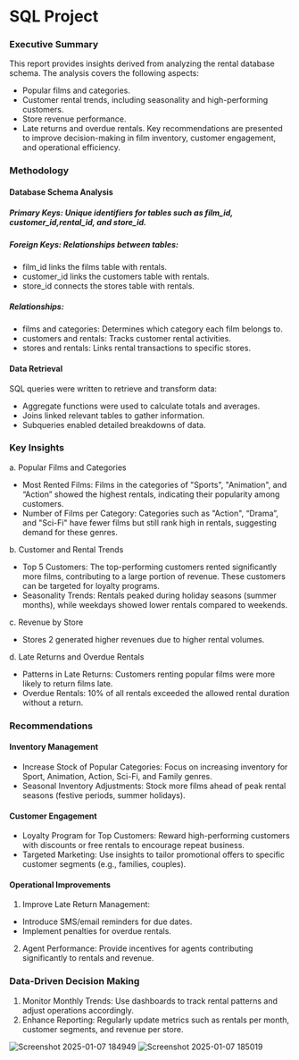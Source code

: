 # SQL Project

### Executive Summary
This report provides insights derived from analyzing the rental database schema. The analysis
covers the following aspects:
- Popular films and categories.
- Customer rental trends, including seasonality and high-performing customers.
- Store revenue performance.
- Late returns and overdue rentals.
Key recommendations are presented to improve decision-making in film inventory, customer engagement, and operational efficiency.

### Methodology
#### Database Schema Analysis
##### Primary Keys: Unique identifiers for tables such as film_id, customer_id,rental_id, and store_id.
##### Foreign Keys: Relationships between tables:
- film_id links the films table with rentals.
- customer_id links the customers table with rentals.
- store_id connects the stores table with rentals.
##### Relationships:
- films and categories: Determines which category each film belongs to.
- customers and rentals: Tracks customer rental activities.
- stores and rentals: Links rental transactions to specific stores.
#### Data Retrieval
SQL queries were written to retrieve and transform data:
- Aggregate functions were used to calculate totals and averages.
- Joins linked relevant tables to gather information.
- Subqueries enabled detailed breakdowns of data.

### Key Insights
a. Popular Films and Categories
- Most Rented Films: Films in the categories of "Sports", "Animation", and “Action” showed the highest rentals, indicating their popularity among customers.
- Number of Films per Category: Categories such as "Action", “Drama”, and "Sci-Fi" have fewer films but still rank high in rentals, suggesting demand for these genres.

b. Customer and Rental Trends
- Top 5 Customers: The top-performing customers rented significantly more films, contributing to a large portion of revenue. These customers can be targeted for loyalty programs.
- Seasonality Trends: Rentals peaked during holiday seasons (summer months), while weekdays showed lower rentals compared to weekends.

c. Revenue by Store
- Stores 2 generated higher revenues due to higher rental volumes.

d. Late Returns and Overdue Rentals
- Patterns in Late Returns: Customers renting popular films were more likely to return films late.
- Overdue Rentals: 10% of all rentals exceeded the allowed rental duration without a return.

### Recommendations
#### Inventory Management
- Increase Stock of Popular Categories: Focus on increasing inventory for Sport, Animation, Action, Sci-Fi, and Family genres.
- Seasonal Inventory Adjustments: Stock more films ahead of peak rental seasons (festive periods, summer holidays).
#### Customer Engagement
- Loyalty Program for Top Customers: Reward high-performing customers with discounts or free rentals to encourage repeat business.
- Targeted Marketing: Use insights to tailor promotional offers to specific customer segments (e.g., families, couples).
#### Operational Improvements
1. Improve Late Return Management:
- Introduce SMS/email reminders for due dates.
- Implement penalties for overdue rentals.
2. Agent Performance: Provide incentives for agents contributing significantly to rentals and revenue.

### Data-Driven Decision Making
1. Monitor Monthly Trends: Use dashboards to track rental patterns and adjust operations accordingly.
2. Enhance Reporting: Regularly update metrics such as rentals per month, customer segments, and revenue per store.

![Screenshot 2025-01-07 184949](https://github.com/user-attachments/assets/4ce7d9a5-e8c8-4b22-bc6f-f5cb13306f01)
![Screenshot 2025-01-07 185019](https://github.com/user-attachments/assets/a3d5e3e3-fcf5-44ff-839b-6d9d56823de3)
